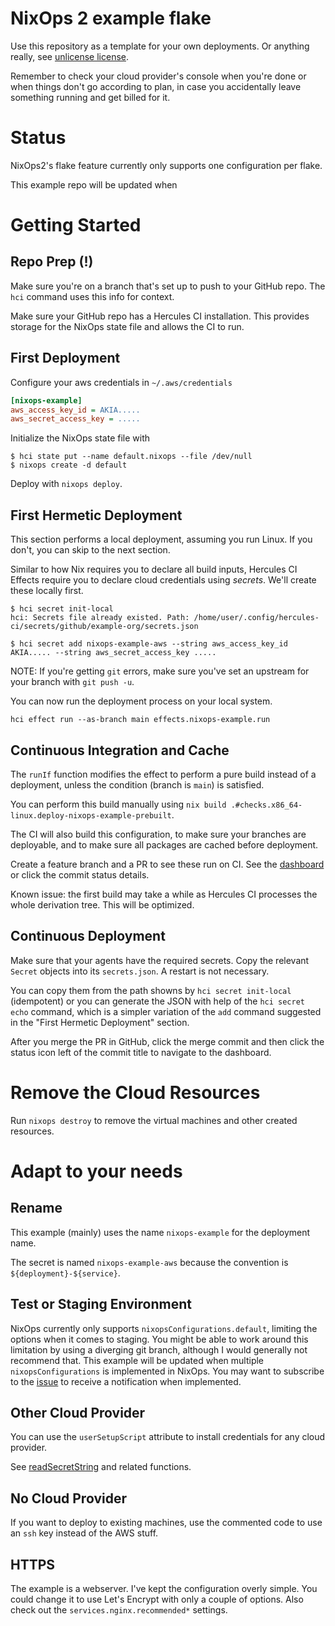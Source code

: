 
# NixOps 2 example flake

Use this repository as a template for your own deployments. Or anything really, see [unlicense license](./LICENSE).

Remember to check your cloud provider's console when you're done or when things don't go according to plan, in case you accidentally leave something running and get billed for it.

# Status

NixOps2's flake feature currently only supports one configuration per flake.

This example repo will be updated when

# Getting Started

## Repo Prep (!)

Make sure you're on a branch that's set up to push to your GitHub repo. The `hci` command uses this info for context.

Make sure your GitHub repo has a Hercules CI installation. This provides storage for the NixOps state file and allows the CI to run.

## First Deployment

Configure your aws credentials in `~/.aws/credentials`

```ini
[nixops-example]
aws_access_key_id = AKIA.....
aws_secret_access_key = .....
```

Initialize the NixOps state file with 

```console
$ hci state put --name default.nixops --file /dev/null
$ nixops create -d default
```

Deploy with `nixops deploy`.

## First Hermetic Deployment

This section performs a local deployment, assuming you run Linux. If you don't, you can skip to the next section.

Similar to how Nix requires you to declare all build inputs, Hercules CI Effects require you to declare cloud credentials using _secrets_. We'll create these locally first.

```console
$ hci secret init-local
hci: Secrets file already existed. Path: /home/user/.config/hercules-ci/secrets/github/example-org/secrets.json

$ hci secret add nixops-example-aws --string aws_access_key_id AKIA..... --string aws_secret_access_key .....

```

NOTE: If you're getting `git` errors, make sure you've set an upstream for your branch with `git push -u`.

You can now run the deployment process on your local system.

```console
hci effect run --as-branch main effects.nixops-example.run 
```

## Continuous Integration and Cache

The `runIf` function modifies the effect to perform a pure build instead of a deployment, unless the condition (branch is `main`) is satisfied.

You can perform this build manually using `nix build .#checks.x86_64-linux.deploy-nixops-example-prebuilt`.

The CI will also build this configuration, to make sure your branches are deployable, and to make sure all packages are cached before deployment.

Create a feature branch and a PR to see these run on CI. See the [dashboard](https://hercules-ci.com/dashboard) or click the commit status details.

Known issue: the first build may take a while as Hercules CI processes the whole derivation tree. This will be optimized.

## Continuous Deployment

Make sure that your agents have the required secrets. Copy the relevant `Secret` objects into its `secrets.json`. A restart is not necessary.

You can copy them from the path showns by `hci secret init-local` (idempotent) or you can generate the JSON with help of the `hci secret echo` command, which is a simpler variation of the `add` command suggested in the "First Hermetic Deployment" section.

After you merge the PR in GitHub, click the merge commit and then click the status icon left of the commit title to navigate to the dashboard.

# Remove the Cloud Resources

Run `nixops destroy` to remove the virtual machines and other created resources.

# Adapt to your needs

## Rename

This example (mainly) uses the name `nixops-example` for the deployment name.

The secret is named `nixops-example-aws` because the convention is `${deployment}-${service}`.

## Test or Staging Environment

NixOps currently only supports `nixopsConfigurations.default`, limiting the options when it comes to staging. You might be able to work around this limitation by using a diverging git branch, although I would generally not recommend that. This example will be updated when multiple `nixopsConfigurations` is implemented in NixOps. You may want to subscribe to the [issue](https://github.com/hercules-ci/nixops2-flake/issues/2) to receive a notification when implemented.

## Other Cloud Provider

You can use the `userSetupScript` attribute to install credentials for any cloud provider.

See [readSecretString](https://docs.hercules-ci.com/hercules-ci-effects/reference/bash-functions/readsecretstring/) and related functions.

## No Cloud Provider

If you want to deploy to existing machines, use the commented code to use an `ssh` key instead of the AWS stuff.

## HTTPS

The example is a webserver. I've kept the configuration overly simple. You could change it to use Let's Encrypt with only a couple of options. Also check out the `services.nginx.recommended*` settings.

